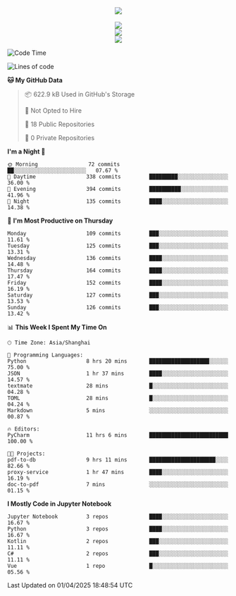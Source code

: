 <div align="center">
  <img src="https://readme-typing-svg.demolab.com?font=Zhi+Mang+Xing&size=40&pause=1000&color=000000&center=true&vCenter=true&lines=Baymax%E5%B0%8F%E6%8C%AF;Hello%20World"/><br/>
  <br/>
  <img src="https://skillicons.dev/icons?i=java,kotlin,python,c,cpp,html,css,javascript" /><br/>
  <img src="https://skillicons.dev/icons?i=spring,vue,pytorch,maven,gradle,mysql,sqlite,linux" /><br/>
  <img src="https://skillicons.dev/icons?i=idea,pycharm,webstorm,androidstudio,vscode,git,vim,md" /><br/>
</div>

<!--START_SECTION:waka-->
![Code Time](http://img.shields.io/badge/Code%20Time-786%20hrs%202%20mins-blue)

![Lines of code](https://img.shields.io/badge/From%20Hello%20World%20I%27ve%20Written-6.1%20million%20lines%20of%20code-blue)

**🐱 My GitHub Data** 

> 📦 622.9 kB Used in GitHub's Storage 
 > 
> 🚫 Not Opted to Hire
 > 
> 📜 18 Public Repositories 
 > 
> 🔑 0 Private Repositories 
 > 
**I'm a Night 🦉** 

```text
🌞 Morning                72 commits          ██░░░░░░░░░░░░░░░░░░░░░░░   07.67 % 
🌆 Daytime                338 commits         █████████░░░░░░░░░░░░░░░░   36.00 % 
🌃 Evening                394 commits         ██████████░░░░░░░░░░░░░░░   41.96 % 
🌙 Night                  135 commits         ████░░░░░░░░░░░░░░░░░░░░░   14.38 % 
```
📅 **I'm Most Productive on Thursday** 

```text
Monday                   109 commits         ███░░░░░░░░░░░░░░░░░░░░░░   11.61 % 
Tuesday                  125 commits         ███░░░░░░░░░░░░░░░░░░░░░░   13.31 % 
Wednesday                136 commits         ████░░░░░░░░░░░░░░░░░░░░░   14.48 % 
Thursday                 164 commits         ████░░░░░░░░░░░░░░░░░░░░░   17.47 % 
Friday                   152 commits         ████░░░░░░░░░░░░░░░░░░░░░   16.19 % 
Saturday                 127 commits         ███░░░░░░░░░░░░░░░░░░░░░░   13.53 % 
Sunday                   126 commits         ███░░░░░░░░░░░░░░░░░░░░░░   13.42 % 
```


📊 **This Week I Spent My Time On** 

```text
🕑︎ Time Zone: Asia/Shanghai

💬 Programming Languages: 
Python                   8 hrs 20 mins       ███████████████████░░░░░░   75.00 % 
JSON                     1 hr 37 mins        ████░░░░░░░░░░░░░░░░░░░░░   14.57 % 
textmate                 28 mins             █░░░░░░░░░░░░░░░░░░░░░░░░   04.28 % 
TOML                     28 mins             █░░░░░░░░░░░░░░░░░░░░░░░░   04.24 % 
Markdown                 5 mins              ░░░░░░░░░░░░░░░░░░░░░░░░░   00.87 % 

🔥 Editors: 
PyCharm                  11 hrs 6 mins       █████████████████████████   100.00 % 

🐱‍💻 Projects: 
pdf-to-db                9 hrs 11 mins       █████████████████████░░░░   82.66 % 
proxy-service            1 hr 47 mins        ████░░░░░░░░░░░░░░░░░░░░░   16.19 % 
doc-to-pdf               7 mins              ░░░░░░░░░░░░░░░░░░░░░░░░░   01.15 % 
```

**I Mostly Code in Jupyter Notebook** 

```text
Jupyter Notebook         3 repos             ████░░░░░░░░░░░░░░░░░░░░░   16.67 % 
Python                   3 repos             ████░░░░░░░░░░░░░░░░░░░░░   16.67 % 
Kotlin                   2 repos             ███░░░░░░░░░░░░░░░░░░░░░░   11.11 % 
C#                       2 repos             ███░░░░░░░░░░░░░░░░░░░░░░   11.11 % 
Vue                      1 repo              █░░░░░░░░░░░░░░░░░░░░░░░░   05.56 % 
```




 Last Updated on 01/04/2025 18:48:54 UTC
<!--END_SECTION:waka-->





